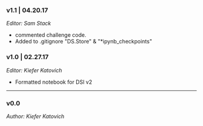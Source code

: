 ### v1.1 | 04.20.17

_Editor: Sam Stack_

- commented challenge code.
- Added to .gitignore "DS.Store" & "*ipynb_checkpoints"  



### v1.0 | 02.27.17

_Editor: Kiefer Katovich_

- Formatted notebook for DSI v2

---

### v0.0

_Author: Kiefer Katovich_
